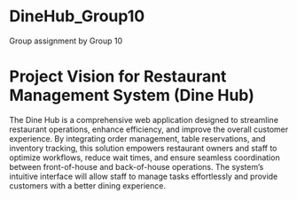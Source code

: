 # DineHub_Group10
Group assignment by Group 10

# Project Vision for Restaurant Management System (Dine Hub)
The Dine Hub is a comprehensive web application designed to streamline restaurant operations, enhance efficiency, and improve the overall customer experience. By integrating order management, table reservations, and inventory tracking, this solution empowers restaurant owners and staff to optimize workflows, reduce wait times, and ensure seamless coordination between front-of-house and back-of-house operations. The system’s intuitive interface will allow staff to manage tasks effortlessly and provide customers with a better dining experience.


